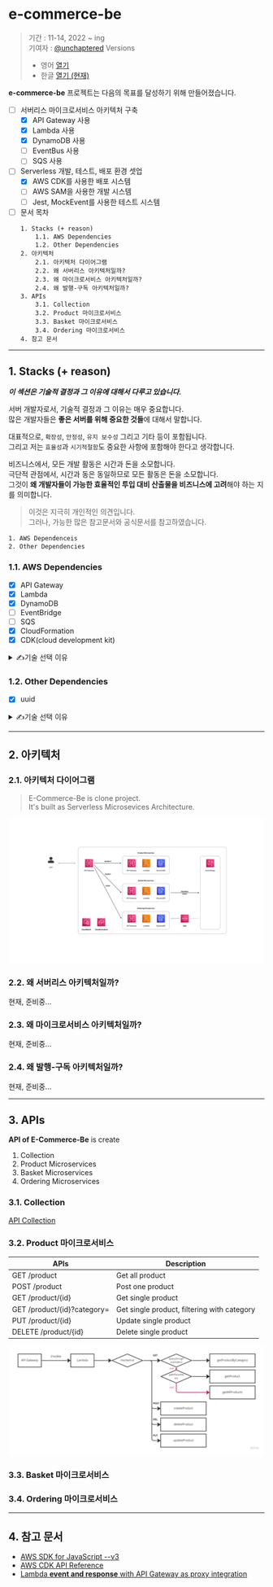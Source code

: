 # e-commerce-be

> 기간 : 11-14, 2022 ~ ing<br>
> 기여자 : [@unchaptered](https://github.com/unchaptered)
> Versions <br>
> - 영어 [열기](./README.md)
> - 한글 [열기 (현재)](./README(KR).md)

**e-commerce-be** 프로젝트는 다음의 목표를 달성하기 위해 만들어졌습니다. <br>

- [ ] 서버리스 마이크로서비스 아키텍처 구축
    - [x] API Gateway 사용
    - [x] Lambda 사용
    - [x] DynamoDB 사용
    - [ ] EventBus 사용
    - [ ] SQS 사용
- [ ] Serverless 개발, 테스트, 배포 환경 셋업
    - [x] AWS CDK를 사용한 배포 시스템
    - [ ] AWS SAM을 사용한 개발 시스템
    - [ ] Jest, MockEvent를 사용한 테스트 시스템
- [ ] 문서 목차
    ```
    1. Stacks (+ reason)
        1.1. AWS Dependencies
        1.2. Other Dependencies
    2. 아키텍처
        2.1. 아키텍처 다이어그램
        2.2. 왜 서버리스 아키텍처일까?
        2.3. 왜 마이크로서비스 아키텍처일까?
        2.4. 왜 발행-구독 아키텍처일까?
    3. APIs
        3.1. Collection
        3.2. Product 마이크로서비스
        3.3. Basket 마이크로서비스
        3.4. Ordering 마이크로서비스
    4. 참고 문서
    ```
    
---

## 1. Stacks (+ reason)

***이 섹션은 기술적 결정과 그 이유에 대해서 다루고 있습니다.***

서버 개발자로서, 기술적 결정과 그 이유는 매우 중요합니다.<br>
많은 개발자들은 **좋은 서버를 위해 중요한 것들**에 대해서 말합니다.<br>

대표적으로, `확장성`, `안정성`, `유지 보수성` 그리고 기타 등이 포함됩니다.<br>
그리고 저는 `효율성`과 `시기적절함`도 중요한 사항에 포함해야 한다고 생각합니다.<br>

비즈니스에서, 모든 개발 활동은 시간과 돈을 소모합니다.<br>
극단적 관점에서, 시간과 동은 동일하므로 모든 활동은 돈을 소모합니다.<br>
그것이 **왜 개발자들이 가능한 효율적인 투입 대비 산출물을 비즈니스에 고려**해야 하는 지를 의미합니다.

> 이것은 지극히 개인적인 의견입니다. <br>
> 그러나, 가능한 많은 참고문서와 공식문서를 참고하였습니다.

```
1. AWS Dependenceis
2. Other Dependencies
```

### 1.1. AWS Dependencies

- [x] API Gateway
- [x] Lambda
- [x] DynamoDB
- [ ] EventBridge
- [ ] SQS
- [x] CloudFormation
- [x] CDK(cloud development kit)

<details>
    <summary>✍️기술 선택 이유</summary>

현재, 준비중...

</details>

### 1.2. Other Dependencies

- [x] uuid

<details>
    <summary>✍️기술 선택 이유</summary>

현재, 준비중...

</details>

---

## 2. 아키텍처

### 2.1. 아키텍처 다이어그램

> E-Commerce-Be is clone project.<br>
> It's built as Serverless Microsevices Architecture.<br>

![](./docs/images/infastructure-architecture.png)

### 2.2. 왜 서버리스 아키텍처일까?

현재, 준비중...

### 2.3. 왜 마이크로서비스 아키텍처일까?

현재, 준비중...

### 2.4. 왜 발행-구독 아키텍처일까?

현재, 준비중...

---

## 3. APIs

**API of E-Commerce-Be** is create

1. Collection
2. Product Microservices
3. Basket Microservices
4. Ordering Microservices

### 3.1. Collection

[API Collection](./docs/collection/e-commerce-be.yaml)

### 3.2. Product 마이크로서비스

| APIs | Description |
| ----- | ---------- |
| GET /product | Get all product |
| POST /product | Post one product |
| GET /product/{id} | Get single product |
| GET /product/{id}?category= | Get single product, filtering with category |
| PUT /product/{id} | Update single product |
| DELETE /product/{id} | Delete single product |

![](./docs/images/logic-product-microservices.jpg)

### 3.3. Basket 마이크로서비스

### 3.4. Ordering 마이크로서비스

---

## 4. 참고 문서

- [AWS SDK for JavaScript --v3](https://docs.aws.amazon.com/AWSJavaScriptSDK/v3/latest/index.html)
- [AWS CDK API Reference](https://docs.aws.amazon.com/cdk/api/v2/docs/aws-construct-library.html)
- [Lambda **event and response** with API Gateway as proxy integration](https://docs.aws.amazon.com/ko_kr/lambda/latest/dg/services-apigateway.html)
